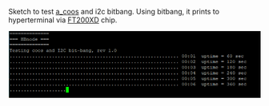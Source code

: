 Sketch to test [a_coos](https://github.com/akouz/a_coos) and i2c bitbang. Using bitbang, it prints to hyperterminal via [FT200XD](https://ftdichip.com/products/ft200xd/) chip.

![prints](https://github.com/akouz/HBnode/blob/main/AVR64DD32/Sketches/a_coos/a_coos_prints.png)
